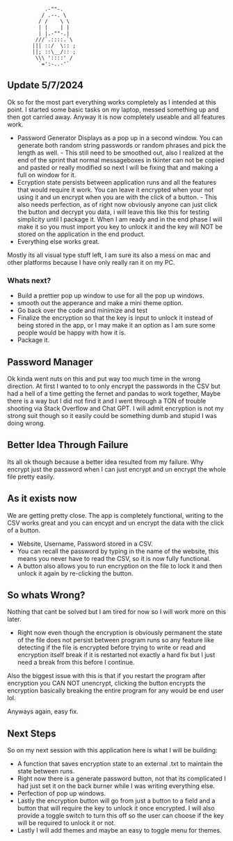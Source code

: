 ```commandline

            .-""-.
           / .--. \
          / /    \ \
          | |    | |
          | |.-""-.|
         ///`.::::.`\
        ||| ::/  \:: ;
        ||; ::\__/:: ;
         \\\ '::::' /
          `=':-..-'`
```
## Update 5/7/2024

Ok so for the most part everything works completely as I intended at this point. I started some basic tasks
on my laptop, messed something up and then got carried away. Anyway it is now completely useable and all features
work.

- Password Generator Displays as a pop up in a second window. You can generate both random string passwords or 
  random phrases and pick the length as well.
        - This still need to be smoothed out, also I realized at the end of the sprint that normal messageboxes
            in tkinter can not be copied and pasted or really modified so next I will be fixing that and making
          a full on window for it.
- Ecryption state persists between application runs and all the features that would require it work. You can leave
  it encrypted when your not using it and un encrypt when you are with the click of a button. 
        - This also needs perfection, as of right now obviously anyone can just click the button and decrypt 
            you data, i will leave this like this for testing simplicity until I package it. When I am ready
            and in the end phase I will make it so you must import you key to unlock it and the key will 
            NOT be stored on the application in the end product.
- Everything else works great.

Mostly its all visual type stuff left, I am sure its also a mess on mac and other platforms because I have only
really ran it on my PC.

### Whats next?

- Build a prettier pop up window to use for all the pop up windows.
- smooth out the apperance and make a mini theme option.
- Go back over the code and minimize and test
- Finalize the encryption so that the key is input to unlock it instead of being stored in the app, or I may make
  it an option as I am sure some people would be happy with how it is.
- Package it.



## Password Manager

Ok kinda went nuts on this and put way too much time in the wrong direction.
At first I wanted to to only encrypt the passwords in the CSV but had 
a hell of a time getting the fernet and pandas to work together, Maybe there
is a way but I did not find it and I went through a TON of trouble shooting
via Stack Overflow and Chat GPT. I will admit encryption is not my strong suit
though so it easily could be something dumb and stupid I was doing wrong.

## Better Idea Through Failure

Its all ok though because a better idea resulted from my failure. Why encrypt just
the password when I can just encrypt and un encrypt the whole file pretty easily.

## As it exists now

We are getting pretty close. The app is completely functional, writing to the CSV 
works great and you can encypt and un encrypt the data with the click of a button.

- Website, Username, Password stored in a CSV.
- You can recall the password by typing in the name of the website, this means
  you never have to read the CSV, so it is now fully functional.
- A button also allows you to run encryption on the file to lock it and then 
  unlock it again by re-clicking the button.

## So whats Wrong?

Nothing that cant be solved but I am tired for now so I will work more on this later.

- Right now even though the encryption is obviously permanent the state of the 
 file does not persist between program runs so any feature like detecting if the file
 is encrypted before trying to write or read and encryption itself break if it is restarted
 not exactly a hard fix but I just need a break from this before I continue.

Also the biggest issue with this is that if you restart the program after encryption
you CAN NOT unencrypt, clicking the button encrypts the encryption basically breaking
the entire program for any would be end user lol.

Anyways again, easy fix.

## Next Steps

So on my next session with this application here is what I will be building:

- A function that saves encryption state to an external .txt to maintain the state
  between runs.
- Right now there is a generate password button, not that its complicated I had just
  set it on the back burner while I was writing everything else.
- Perfection of pop up windows.
- Lastly the encryption button will go from just a button to a field and a button
  that will require the key to unlock it once encrypted. I will also provide
  a toggle switch to turn this off so the user can choose if the key will be 
  required to unlock it or not.
- Lastly I will add themes and maybe an easy to toggle menu for themes.







